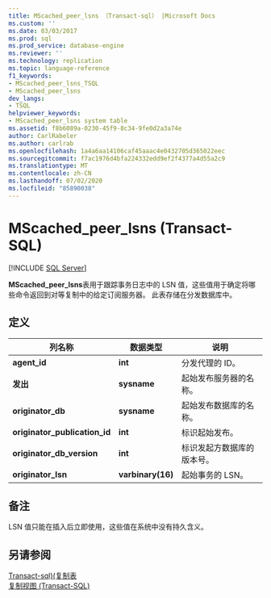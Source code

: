 ```yaml
---
title: MScached_peer_lsns （Transact-sql） |Microsoft Docs
ms.custom: ''
ms.date: 03/03/2017
ms.prod: sql
ms.prod_service: database-engine
ms.reviewer: ''
ms.technology: replication
ms.topic: language-reference
f1_keywords:
- MScached_peer_lsns_TSQL
- MScached_peer_lsns
dev_langs:
- TSQL
helpviewer_keywords:
- MScached_peer_lsns system table
ms.assetid: f8b6089a-0230-45f9-8c34-9fe0d2a3a74e
author: CarlRabeler
ms.author: carlrab
ms.openlocfilehash: 1a4a6aa14106caf45aaac4e0432705d365022eec
ms.sourcegitcommit: f7ac1976d4bfa224332edd9ef2f4377a4d55a2c9
ms.translationtype: MT
ms.contentlocale: zh-CN
ms.lasthandoff: 07/02/2020
ms.locfileid: "85890038"
---
```

# <a name="mscached_peer_lsns-transact-sql"></a>MScached_peer_lsns (Transact-SQL)
[!INCLUDE [SQL Server](../../includes/applies-to-version/sqlserver.md)]

  **MScached_peer_lsns**表用于跟踪事务日志中的 LSN 值，这些值用于确定将哪些命令返回到对等复制中的给定订阅服务器。 此表存储在分发数据库中。  
  
## <a name="definition"></a>定义  
  
|列名称|数据类型|说明|  
|-----------------|---------------|-----------------|  
|**agent_id**|**int**|分发代理的 ID。|  
|**发出**|**sysname**|起始发布服务器的名称。|  
|**originator_db**|**sysname**|起始发布数据库的名称。|  
|**originator_publication_id**|**int**|标识起始发布。|  
|**originator_db_version**|**int**|标识发起方数据库的版本号。|  
|**originator_lsn**|**varbinary(16)**|起始事务的 LSN。|  
  
## <a name="remarks"></a>备注  
 LSN 值只能在插入后立即使用，这些值在系统中没有持久含义。  
  
## <a name="see-also"></a>另请参阅  
 [Transact-sql&#41;&#40;复制表](../../relational-databases/system-tables/replication-tables-transact-sql.md)   
 [复制视图 (Transact-SQL)](../../relational-databases/system-views/replication-views-transact-sql.md)  
  
  
